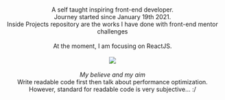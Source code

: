 <p align="center">
  <br>
   A self taught inspiring front-end developer.
  <br>
  Journey started since January 19th 2021.
  <br>
  Inside Projects repository are the works I have done with front-end mentor challenges
  <br>
  <br>
   At the moment, I am focusing on ReactJS. 
  <br>
  <br>
  <a  href="https://github.com/a331998513/projects">
    <img align="center" src="https://github-readme-stats.vercel.app/api/top-langs/?username=a331998513" />
  </a>
  <br>
  <br>
  <i>My believe and my aim</i>
  <br>
  Write readable code first then talk about performance optimization.
  <br>
  However, standard for readable code is very subjective... :/
</p>
